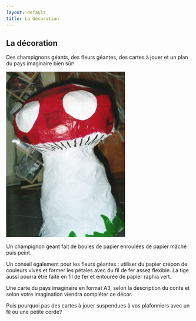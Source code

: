 ```yaml
---
layout: default
title: La décoration
---
```


## La décoration

Des champignons géants, des fleurs géantes, des cartes à jouer et un plan du pays imaginaire bien sûr!

![champignon](/assets/images/pages/champigeant.png)


Un champignon géant fait de boules de papier enroulées de papier mâché puis peint.

Un conseil également pour les fleurs géantes : utiliser du papier crépon de couleurs vives et former les pétales avec du fil de fer assez flexible. La tige aussi pourra être faite en fil de fer et entourée de papier raphia vert.

Une carte du pays imaginaire en format A3, selon la description du conte et selon votre imagination viendra compléter ce décor.

Puis pourquoi pas des cartes à jouer suspendues à vos plafonniers avec un fil ou une petite corde?